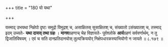 +++
title = "180 यो यथा"

+++

यस्माद् उभयथा निक्षेपो दृष्टः समुद्रो विमुद्रश् च, असाक्षितस् सुसाक्षितश् च, संख्यातो ऽसंख्यातश् च, तस्माद् इदम् उच्यते- **यथा दायस् तथा ग्रहः** । **मानव**ग्रहणाच् चेह विज्ञायते- पूर्वश्लोके **आर्य**ग्रहणं सर्ववर्णार्थम्, न तु द्विजातिविषयम् । एवं च सति दानप्रतिदानयोस् तुल्यक्रिययोर् निक्षेपधारकस्याभियोगो न जायते ॥ ८.१७९ ॥